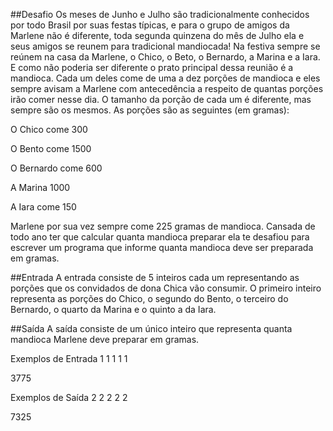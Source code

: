 ##Desafio
Os meses de Junho e Julho são tradicionalmente conhecidos por todo Brasil por suas festas típicas, e para o grupo de amigos da Marlene não é diferente, toda segunda quinzena do mês de Julho ela e seus amigos se reunem para tradicional mandiocada! Na festiva sempre se reúnem na casa da Marlene, o Chico, o Beto, o Bernardo, a Marina e a Iara. E como não poderia ser diferente o prato principal dessa reunião é a mandioca. Cada um deles come de uma a dez porções de mandioca e eles sempre avisam a Marlene com antecedência a respeito de quantas porções irão comer nesse dia. O tamanho da porção de cada um é diferente, mas sempre são os mesmos. As porções são as seguintes (em gramas):

O Chico come 300

O Bento come 1500

O Bernardo come 600

A Marina 1000

A Iara come 150

Marlene por sua vez sempre come 225 gramas de mandioca. Cansada de todo ano ter que calcular quanta mandioca preparar ela te desafiou para escrever um programa que informe quanta mandioca deve ser preparada em gramas.

##Entrada
A entrada consiste de 5 inteiros cada um representando as porções que os convidados de dona Chica vão consumir. O primeiro inteiro representa as porções do Chico, o segundo do Bento, o terceiro do Bernardo, o quarto da Marina e o quinto a da Iara.

##Saída
A saída consiste de um único inteiro que representa quanta mandioca Marlene deve preparar em gramas.

 
Exemplos de Entrada	
1
1
1
1
1

3775

Exemplos de Saída 
2
2
2
2
2

7325